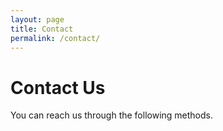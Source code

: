 ```yaml
---
layout: page
title: Contact
permalink: /contact/
---
```


# Contact Us

You can reach us through the following methods.
